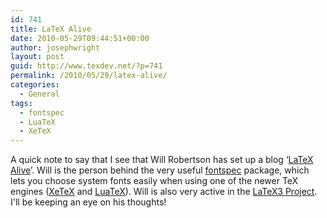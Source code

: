```yaml
---
id: 741
title: LaTeX Alive
date: 2010-05-29T09:44:51+00:00
author: josephwright
layout: post
guid: http://www.texdev.net/?p=741
permalink: /2010/05/29/latex-alive/
categories:
  - General
tags:
  - fontspec
  - LuaTeX
  - XeTeX
---
```

A quick note to say that I see that Will Robertson has set up a blog ‘[LaTeX Alive](http://latex-alive.tumblr.com/)’. Will is the person behind the very useful [fontspec](http://tug.ctan.org/pkg/fontspec) package, which lets you choose system fonts easily when using one of the newer TeX engines ([XeTeX](http://scripts.sil.org/cms/scripts/page.php?site_id=nrsi&amp;id=xetex) and [LuaTeX](http://www.luatex.org/)). Will is also very active in the [LaTeX3 Project](http://test.latex-project.org/latex3.html). I'll be keeping an eye on his thoughts!
